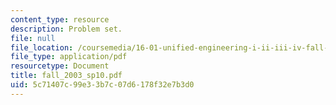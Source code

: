 ```yaml
---
content_type: resource
description: Problem set.
file: null
file_location: /coursemedia/16-01-unified-engineering-i-ii-iii-iv-fall-2005-spring-2006/5c71407c99e33b7c07d6178f32e7b3d0_fall_2003_sp10.pdf
file_type: application/pdf
resourcetype: Document
title: fall_2003_sp10.pdf
uid: 5c71407c-99e3-3b7c-07d6-178f32e7b3d0
---
```


